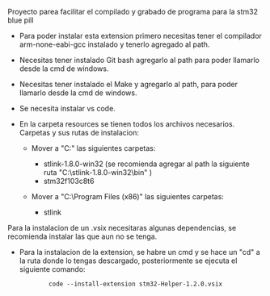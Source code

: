 Proyecto parea facilitar el compilado y grabado de programa para la stm32 blue pill

-   Para poder instalar esta extension primero necesitas tener el compilador arm-none-eabi-gcc instalado
    y tenerlo agregado al path.
-   Necesitas tener instalado Git bash agregarlo al path para poder llamarlo desde la cmd de windows.
-   Necesitas tener instalado el Make y agregarlo al path, para poder llamarlo desde la cmd de windows.
-   Se necesita instalar vs code.

-   En la carpeta resources se tienen todos los archivos necesarios. Carpetas y sus rutas de instalacion:

    -   Mover a "C:\" las siguientes carpetas:

        - stlink-1.8.0-win32 (se recomienda agregar al path la siguiente ruta "C:\stlink-1.8.0-win32\bin" )
        - stm32f103c8t6
    
    -   Mover a "C:\Program Files (x86)\" las siguientes carpetas:

        - stlink



Para la instalacion de un .vsix necesitaras algunas dependencias, se recomienda instalar las que aun no se tenga.

-   Para la instalacion de la extension, se habre un cmd y se hace un "cd" a la ruta donde lo tengas        descargado, posteriormente se ejecuta el siguiente comando:

                code --install-extension stm32-Helper-1.2.0.vsix
